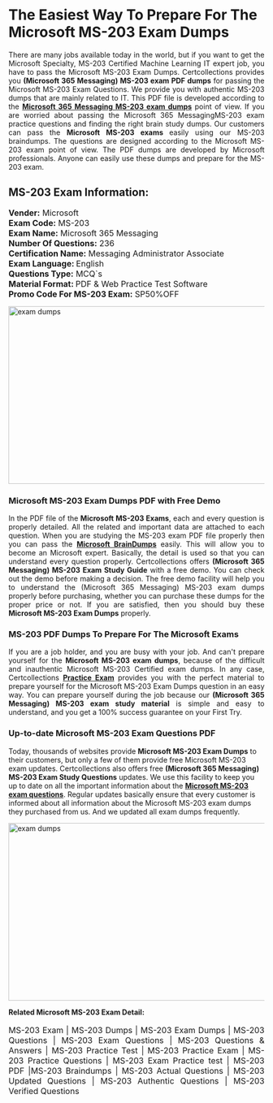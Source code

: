 <h1>The Easiest Way To Prepare For The Microsoft MS-203 Exam Dumps</h1> <p style="text-align:justify">There are many jobs available today in the world, but if you want to get the Microsoft Specialty, MS-203 Certified Machine Learning IT expert job, you have to pass the Microsoft MS-203 Exam Dumps. Certcollections provides you <strong>(Microsoft 365 Messaging) MS-203 exam PDF dumps</strong> for passing the Microsoft MS-203 Exam Questions. We provide you with authentic MS-203 dumps that are mainly related to IT. This PDF file is developed according to the <a href="https://www.certsofficial.com/microsoft/ms-203-questions"><strong>Microsoft 365 Messaging MS-203 exam dumps</strong></a> point of view. If you are worried about passing the Microsoft 365 MessagingMS-203 exam practice questions and finding the right brain study dumps. Our customers can pass the <strong>Microsoft MS-203 exams </strong>easily using our MS-203 braindumps. The questions are designed according to the Microsoft MS-203 exam point of view. The PDF dumps are developed by Microsoft professionals. Anyone can easily use these dumps and prepare for the MS-203 exam.</p> <h2><strong>MS-203 Exam Information:</strong></h2> <p><span style="font-size:16px"><strong>Vender:</strong> Microsoft<br /> <strong>Exam Code:</strong> MS-203<br /> <strong>Exam Name:</strong> Microsoft 365 Messaging<br /> <strong>Number Of Questions:</strong> 236<br /> <strong>Certification Name:</strong> Messaging Administrator Associate<br /> <strong>Exam Language: </strong>English<br /> <strong>Questions Type:</strong> MCQ`s<br /> <strong>Material Format: </strong>PDF & Web Practice Test Software<br /> <strong>Promo Code For MS-203 Exam:</strong> SP50%OFF</span></p> <p><a href="https://www.certsofficial.com/microsoft/ms-203-questions" rel="no-follow"><img alt="exam dumps" src="https://www.certcollections.com/uploads/content/certsofficial.jpg" style="height:350px; width:750px" /></a></p> <h3><strong>Microsoft MS-203 Exam Dumps PDF with Free Demo</strong></h3> <p style="text-align:justify">In the PDF file of the <strong>Microsoft MS-203 Exams</strong>, each and every question is properly detailed. All the related and important data are attached to each question. When you are studying the MS-203 exam PDF file properly then you can pass the <a href="https://www.certsofficial.com/microsoft-dumps"><strong>Microsoft BrainDumps</strong></a> easily. This will allow you to become an Microsoft expert. Basically, the detail is used so that you can understand every question properly. Certcollections offers <strong>(Microsoft 365 Messaging) MS-203 Exam Study Guide</strong> with a free demo. You can check out the demo before making a decision. The free demo facility will help you to understand the (Microsoft 365 Messaging) MS-203 exam dumps properly before purchasing, whether you can purchase these dumps for the proper price or not. If you are satisfied, then you should buy these <strong>Microsoft MS-203 Exam Dumps</strong> properly.</p> <h3><strong>MS-203 PDF Dumps To Prepare For The Microsoft Exams</strong></h3> <p style="text-align:justify">If you are a job holder, and you are busy with your job. And can't prepare yourself for the <strong>Microsoft MS-203 exam dumps</strong>, because of the difficult and inauthentic Microsoft MS-203 Certified exam dumps. In any case, Certcollections <strong><a href="https://www.certsofficial.com/">Practice Exam</a></strong> provides you with the perfect material to prepare yourself for the Microsoft MS-203 Exam Dumps question in an easy way. You can prepare yourself during the job because our <strong>(Microsoft 365 Messaging) MS-203 exam study material</strong> is simple and easy to understand, and you get a 100% success guarantee on your First Try.</p> <h3><strong>Up-to-date Microsoft MS-203 Exam Questions PDF</strong></h3> <p>Today, thousands of websites provide <strong>Microsoft MS-203 Exam Dumps</strong> to their customers, but only a few of them provide free Microsoft MS-203 exam updates. Certcollections also offers free <strong>(Microsoft 365 Messaging) MS-203 Exam Study Questions</strong> updates. We use this facility to keep you up to date on all the important information about the <a href="https://www.certsofficial.com/microsoft/ms-203-questions"><strong>Microsoft MS-203 exam questions</strong></a>. Regular updates basically ensure that every customer is informed about all information about the Microsoft MS-203 exam dumps they purchased from us. And we updated all exam dumps frequently.</p> <p><a href="https://www.certsofficial.com/microsoft/ms-203-questions"><img alt="exam dumps " src="https://www.certcollections.com/uploads/content/certsofficial2.jpg" style="height:350px; width:750px" /></a></p> <p style="text-align:justify"><span style="font-size:14px"><strong>Related Microsoft MS-203 Exam Detail:</strong></span><br /> <br /> <span style="font-size:16px">MS-203 Exam | MS-203 Dumps | MS-203 Exam Dumps | MS-203 Questions | MS-203 Exam Questions | MS-203 Questions & Answers | MS-203 Practice Test | MS-203 Practice Exam | MS-203 Practice Questions | MS-203 Exam Practice test | MS-203 PDF |MS-203 Braindumps | MS-203 Actual Questions | MS-203 Updated Questions | MS-203 Authentic Questions | MS-203 Verified Questions</span></p>
